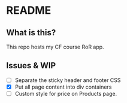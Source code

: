 # README

## What is this?

This repo hosts my CF course RoR app.

## Issues & WIP

- [ ] Separate the sticky header and footer CSS
- [x] Put all page content into div containers
- [ ] Custom style for price on Products page.